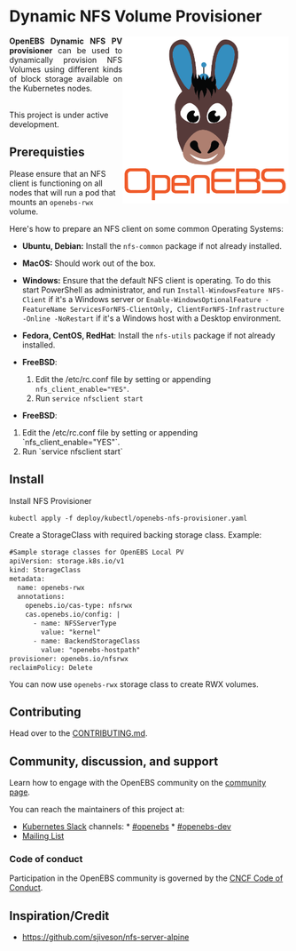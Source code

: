 # Dynamic NFS Volume Provisioner

<img width="300" align="right" alt="OpenEBS Logo" src="https://raw.githubusercontent.com/cncf/artwork/master/projects/openebs/stacked/color/openebs-stacked-color.png" xmlns="http://www.w3.org/1999/html">

<p align="justify">
<strong>OpenEBS Dynamic NFS PV provisioner</strong> can be used to dynamically provision 
NFS Volumes using different kinds of block storage available on the Kubernetes nodes. 
<br>
<br>
</p>

This project is under active development. 

## Prerequisties ##

Please ensure that an NFS client is functioning on all nodes that will run a pod that mounts an `openebs-rwx` volume. 

Here's how to prepare an NFS client on some common Operating Systems:

- **Ubuntu, Debian:** Install the `nfs-common` package if not already installed.

- **MacOS:** Should work out of the box.

- **Windows:**
Ensure that the default NFS client is operating. To do this start PowerShell as administrator, and run `Install-WindowsFeature NFS-Client` if it's a Windows server or `Enable-WindowsOptionalFeature -FeatureName ServicesForNFS-ClientOnly, ClientForNFS-Infrastructure -Online -NoRestart` if it's a Windows host with a Desktop environment.

- **Fedora, CentOS, RedHat**: Install the `nfs-utils` package if not already installed.

- **FreeBSD**: 
   1) Edit the /etc/rc.conf file by setting or appending `nfs_client_enable="YES"`. 
   2) Run `service nfsclient start`

- **FreeBSD**:
<ol>
   <li>Edit the /etc/rc.conf file by setting or appending `nfs_client_enable="YES"`.</li>
   <li>Run `service nfsclient start`</li>
</ol>


## Install

Install NFS Provisioner
```
kubectl apply -f deploy/kubectl/openebs-nfs-provisioner.yaml
```

Create a StorageClass with required backing storage class. Example:
```
#Sample storage classes for OpenEBS Local PV
apiVersion: storage.k8s.io/v1
kind: StorageClass
metadata:
  name: openebs-rwx
  annotations:
    openebs.io/cas-type: nfsrwx
    cas.openebs.io/config: |
      - name: NFSServerType
        value: "kernel"
      - name: BackendStorageClass
        value: "openebs-hostpath"
provisioner: openebs.io/nfsrwx
reclaimPolicy: Delete
```

You can now use `openebs-rwx` storage class to create RWX volumes.

## Contributing

Head over to the [CONTRIBUTING.md](./CONTRIBUTING.md).

## Community, discussion, and support

Learn how to engage with the OpenEBS community on the [community page](https://github.com/openebs/openebs/tree/master/community).

You can reach the maintainers of this project at:

- [Kubernetes Slack](http://slack.k8s.io/) channels: 
      * [#openebs](https://kubernetes.slack.com/messages/openebs/)
      * [#openebs-dev](https://kubernetes.slack.com/messages/openebs-dev/)
- [Mailing List](https://lists.cncf.io/g/cncf-openebs-users)

### Code of conduct

Participation in the OpenEBS community is governed by the [CNCF Code of Conduct](CODE-OF-CONDUCT.md).

## Inspiration/Credit
- https://github.com/sjiveson/nfs-server-alpine
